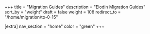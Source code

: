 +++
title = "Migration Guides"
description = "Elodin Migration Guides"
sort_by = "weight"
draft = false
weight = 108
redirect_to = "/home/migration/to-0-15"

[extra]
nav_section = "home"
color = "green"
+++

